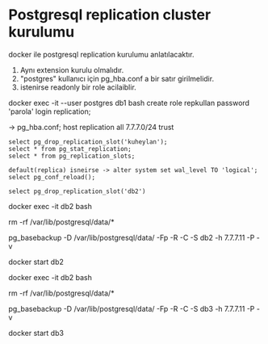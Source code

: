 

# Postgresql replication cluster kurulumu

docker ile postgresql replication kurulumu anlatılacaktır. 

1. Aynı extension kurulu olmalıdır. 
2. "postgres" kullanıcı için pg_hba.conf a bir satır girilmelidir.
3. istenirse readonly bir role acilaiblir.
  
docker exec -it --user postgres db1 bash
create role repkullan password 'parola' login replication;

-> pg_hba.conf;
host    replication     all             7.7.7.0/24              trust
  


```
select pg_drop_replication_slot('kuheylan');
select * from pg_stat_replication;
select * from pg_replication_slots;

default(replica) isneirse -> alter system set wal_level TO 'logical';
select pg_conf_reload();

select pg_drop_replication_slot('db2')
```

docker exec -it db2 bash 

rm -rf /var/lib/postgresql/data/*

pg_basebackup  -D /var/lib/postgresql/data/ -Fp -R -C -S db2 -h 7.7.7.11 -P -v

docker start db2 


docker exec -it db2 bash 

rm -rf /var/lib/postgresql/data/*

pg_basebackup  -D /var/lib/postgresql/data/ -Fp -R -C -S db3 -h 7.7.7.11 -P -v

docker start db3
